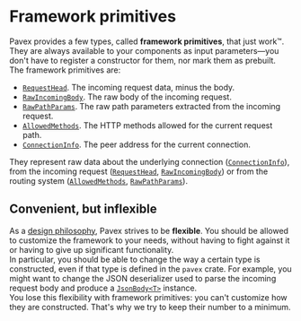 # Framework primitives

Pavex provides a few types, called **framework primitives**, that just work™️. They are always available to your components as input parameters—you don't have to register a constructor for them, nor mark them as prebuilt.\
The framework primitives are:

- [`RequestHead`][RequestHead]. The incoming request data, minus the body.
- [`RawIncomingBody`][RawIncomingBody]. The raw body of the incoming request.
- [`RawPathParams`][RawPathParams]. The raw path parameters extracted from the incoming request.
- [`AllowedMethods`][AllowedMethods]. The HTTP methods allowed for the current request path.
- [`ConnectionInfo`][ConnectionInfo]. The peer address for the current connection.

They represent raw data about the underlying connection ([`ConnectionInfo`][ConnectionInfo]),
from the incoming request ([`RequestHead`][RequestHead], [`RawIncomingBody`][RawIncomingBody])
or from the routing system ([`AllowedMethods`][AllowedMethods], [`RawPathParams`][RawPathParams]).

## Convenient, but inflexible

As a [design philosophy](../../overview/why_pavex.md), Pavex strives to be **flexible**.
You should be allowed to customize the framework to your needs, without having to fight against it
or having to give up significant functionality.\
In particular, you should be able to change the way a certain type is constructed, even if that
type is defined in the `pavex` crate. For example, you might want to change the JSON deserializer used to parse the incoming request body
and produce a [`JsonBody<T>`][JsonBody] instance.\
You lose this flexibility with framework primitives: you can't customize how they are constructed.
That's why we try to keep their number to a minimum.

[RequestHead]: ../../api_reference/pavex/request/struct.RequestHead.html
[ConnectionInfo]: ../../api_reference/pavex/connection/struct.ConnectionInfo.html
[RawPathParams]: ../../api_reference/pavex/request/path/struct.RawPathParams.html
[AllowedMethods]: ../../api_reference/pavex/router/enum.AllowedMethods.html
[RawIncomingBody]: ../../api_reference/pavex/request/body/struct.RawIncomingBody.html
[JsonBody]: ../../api_reference/pavex/request/body/struct.JsonBody.html
